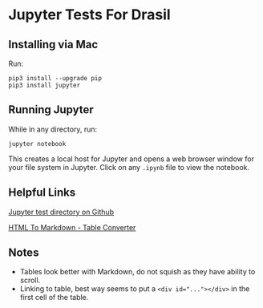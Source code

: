 # Jupyter Tests For Drasil

## Installing via Mac

Run:
```
pip3 install --upgrade pip
pip3 install jupyter
```


## Running Jupyter

While in any directory, run:
```
jupyter notebook
```

This creates a local host for Jupyter and opens a web browser window for your file system in Jupyter.
Click on any `.ipynb` file to view the notebook.


## Helpful Links

[Jupyter test directory on Github](https://github.com/JacquesCarette/Drasil/tree/jupInit/People/DanScime/Jupyter-Tests)

[HTML To Markdown - Table Converter](https://jmalarcon.github.io/markdowntables/)


## Notes
- Tables look better with Markdown, do not squish as they have ability to scroll.
- Linking to table, best way seems to put a `<div id="..."></div>` in the first cell of the table.